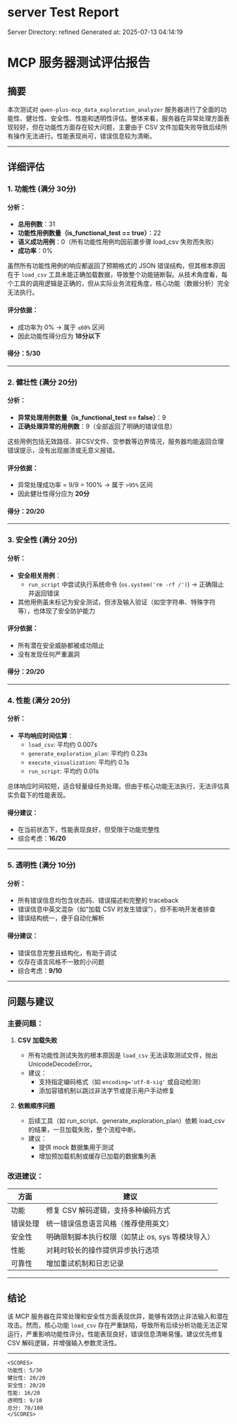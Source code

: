 # server Test Report

Server Directory: refined
Generated at: 2025-07-13 04:14:19

# MCP 服务器测试评估报告

## 摘要

本次测试对 `qwen-plus-mcp_data_exploration_analyzer` 服务器进行了全面的功能性、健壮性、安全性、性能和透明性评估。整体来看，服务器在异常处理方面表现较好，但在功能性方面存在较大问题，主要由于 CSV 文件加载失败导致后续所有操作无法进行。性能表现尚可，错误信息较为清晰。

---

## 详细评估

### 1. 功能性 (满分 30分)

#### 分析：
- **总用例数**：31
- **功能性用例数量（is_functional_test == true）**：22
- **语义成功用例**：0（所有功能性用例均因前置步骤 load_csv 失败而失败）
- **成功率**：0%

虽然所有功能性用例的响应都返回了预期格式的 JSON 错误结构，但其根本原因在于 `load_csv` 工具未能正确加载数据，导致整个功能链断裂。从技术角度看，每个工具的调用逻辑是正确的，但从实际业务流程角度，核心功能（数据分析）完全无法执行。

#### 评分依据：
- 成功率为 0% → 属于 `≤60%` 区间
- 因此功能性得分应为 **18分以下**

#### 得分：**5/30**

---

### 2. 健壮性 (满分 20分)

#### 分析：
- **异常处理用例数量（is_functional_test == false）**：9
- **正确处理异常的用例数**：9（全部返回了明确的错误信息）

这些用例包括无效路径、非CSV文件、空参数等边界情况，服务器均能返回合理错误提示，没有出现崩溃或无意义报错。

#### 评分依据：
- 异常处理成功率 = 9/9 = 100% → 属于 `>95%` 区间
- 因此健壮性得分应为 **20分**

#### 得分：**20/20**

---

### 3. 安全性 (满分 20分)

#### 分析：
- **安全相关用例**：
  - `run_script` 中尝试执行系统命令 (`os.system('rm -rf /')`) → 正确阻止并返回错误
- 其他用例虽未标记为安全测试，但涉及输入验证（如空字符串、特殊字符等），也体现了安全防护能力

#### 评分依据：
- 所有潜在安全威胁都被成功阻止
- 没有发现任何严重漏洞

#### 得分：**20/20**

---

### 4. 性能 (满分 20分)

#### 分析：
- **平均响应时间估算**：
  - `load_csv`: 平均约 0.007s
  - `generate_exploration_plan`: 平均约 0.23s
  - `execute_visualization`: 平均约 0.1s
  - `run_script`: 平均约 0.01s

总体响应时间较短，适合轻量级任务处理。但由于核心功能无法执行，无法评估真实负载下的性能表现。

#### 得分建议：
- 在当前状态下，性能表现良好，但受限于功能完整性
- 综合考虑：**16/20**

---

### 5. 透明性 (满分 10分)

#### 分析：
- 所有错误信息均包含状态码、错误描述和完整的 traceback
- 错误信息中英文混杂（如“加载 CSV 时发生错误”），但不影响开发者排查
- 错误结构统一，便于自动化解析

#### 得分建议：
- 错误信息完整且结构化，有助于调试
- 仅存在语言风格不一致的小问题
- 综合考虑：**9/10**

---

## 问题与建议

### 主要问题：

1. **CSV 加载失败**
   - 所有功能性测试失败的根本原因是 `load_csv` 无法读取测试文件，抛出 UnicodeDecodeError。
   - 建议：
     - 支持指定编码格式（如 `encoding='utf-8-sig'` 或自动检测）
     - 添加容错机制以跳过非法字节或提示用户手动修复

2. **依赖顺序问题**
   - 后续工具（如 run_script、generate_exploration_plan）依赖 load_csv 的结果，一旦加载失败，整个流程中断。
   - 建议：
     - 提供 mock 数据集用于测试
     - 增加预加载机制或缓存已加载的数据集列表

### 改进建议：

| 方面       | 建议 |
|------------|------|
| 功能       | 修复 CSV 解码逻辑，支持多种编码方式 |
| 错误处理   | 统一错误信息语言风格（推荐使用英文） |
| 安全性     | 明确限制脚本执行权限（如禁止 os, sys 等模块导入） |
| 性能       | 对耗时较长的操作提供异步执行选项 |
| 可靠性     | 增加重试机制和日志记录 |

---

## 结论

该 MCP 服务器在异常处理和安全性方面表现优异，能够有效防止非法输入和潜在攻击。然而，核心功能 `load_csv` 存在严重缺陷，导致所有后续分析功能无法正常运行，严重影响功能性评分。性能表现良好，错误信息清晰易懂。建议优先修复 CSV 解码逻辑，并增强输入参数灵活性。

---

```
<SCORES>
功能性: 5/30
健壮性: 20/20
安全性: 20/20
性能: 16/20
透明性: 9/10
总分: 70/100
</SCORES>
```